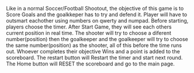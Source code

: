 Like in a normal Soccer/Football Shootout, the objective of this game is to Score Goals and the goalkkeper has to try and defend it. 
Player will have to outsmart eachother using numbers on qwerty and numpad. 
Before starting, players choose the timer.
After Start Game, they will see each others current position in real time. 
The shooter will try to choose a diferent number(position) then the goalkeeper and the goalkeeper will try to choose the same number(position) as the shooter, all of this before the time runs out.
Whoever completes their objective Wins and a point is added to the scoreboard.
The restart button will Restart the timer and start next round.
The Home button will RESET the scoreboard and go to the main page.